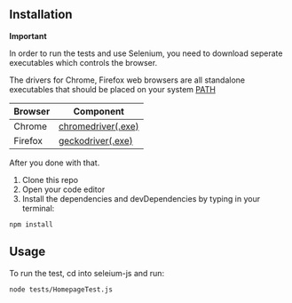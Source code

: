 ## Installation

**Important**

In order to run the tests and use Selenium, you need to download seperate executables which controls the browser.

The drivers for Chrome, Firefox web browsers are all standalone executables that should be placed on your system [PATH](http://en.wikipedia.org/wiki/PATH_%28variable%29 "PATH")


| Browser  | Component |
| ------------- | ------------- |
| Chrome  | [	chromedriver(.exe)](http://chromedriver.storage.googleapis.com/index.html "chromedriver")  |
| Firefox  | [geckodriver(.exe)](https://github.com/mozilla/geckodriver/releases/ "geckodriver(.exe)")  |


After you done with that.

1. Clone this repo
2. Open your code editor
3. Install the dependencies and devDependencies by typing in your terminal:

```
npm install
```

## Usage 
To run the test, cd into seleium-js and run:

```
node tests/HomepageTest.js
```